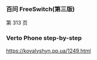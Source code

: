 ###  百问 FreeSwitch(第三版)
第 313 页  

### Verto Phone step-by-step

https://kovalyshyn.pp.ua/1249.html
 
